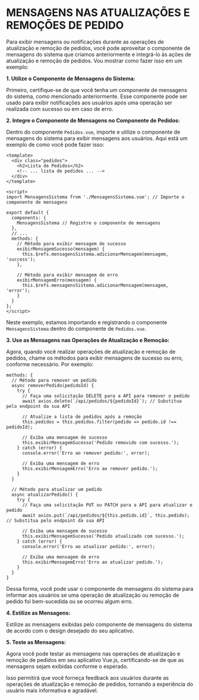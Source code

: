 # MENSAGENS NAS ATUALIZAÇÕES E REMOÇÕES DE PEDIDO
Para exibir mensagens ou notificações durante as operações de atualização e remoção de pedidos, você pode aproveitar o componente de mensagens do sistema que criamos anteriormente e integrá-lo às ações de atualização e remoção de pedidos. Vou mostrar como fazer isso em um exemplo:

**1. Utilize o Componente de Mensagens do Sistema:**

Primeiro, certifique-se de que você tenha um componente de mensagens do sistema, como mencionado anteriormente. Esse componente pode ser usado para exibir notificações aos usuários após uma operação ser realizada com sucesso ou em caso de erro.

**2. Integre o Componente de Mensagens no Componente de Pedidos:**

Dentro do componente `Pedidos.vue`, importe e utilize o componente de mensagens do sistema para exibir mensagens aos usuários. Aqui está um exemplo de como você pode fazer isso:

```vue
<template>
  <div class="pedidos">
    <h2>Lista de Pedidos</h2>
    <!-- ... lista de pedidos ... -->
  </div>
</template>

<script>
import MensagensSistema from './MensagensSistema.vue'; // Importe o componente de mensagens

export default {
  components: {
    MensagensSistema // Registre o componente de mensagens
  },
  // ...
  methods: {
    // Método para exibir mensagem de sucesso
    exibirMensagemSucesso(mensagem) {
      this.$refs.mensagensSistema.adicionarMensagem(mensagem, 'success');
    },

    // Método para exibir mensagem de erro
    exibirMensagemErro(mensagem) {
      this.$refs.mensagensSistema.adicionarMensagem(mensagem, 'error');
    }
  }
};
</script>
```

Neste exemplo, estamos importando e registrando o componente `MensagensSistema` dentro do componente de `Pedidos.vue`.

**3. Use as Mensagens nas Operações de Atualização e Remoção:**

Agora, quando você realizar operações de atualização e remoção de pedidos, chame os métodos para exibir mensagens de sucesso ou erro, conforme necessário. Por exemplo:

```vue
methods: {
  // Método para remover um pedido
  async removerPedido(pedidoId) {
    try {
      // Faça uma solicitação DELETE para a API para remover o pedido
      await axios.delete(`/api/pedidos/${pedidoId}`); // Substitua pelo endpoint da sua API

      // Atualize a lista de pedidos após a remoção
      this.pedidos = this.pedidos.filter(pedido => pedido.id !== pedidoId);

      // Exiba uma mensagem de sucesso
      this.exibirMensagemSucesso('Pedido removido com sucesso.');
    } catch (error) {
      console.error('Erro ao remover pedido:', error);

      // Exiba uma mensagem de erro
      this.exibirMensagemErro('Erro ao remover pedido.');
    }
  }

  // Método para atualizar um pedido
  async atualizarPedido() {
    try {
      // Faça uma solicitação PUT ou PATCH para a API para atualizar o pedido
      await axios.put(`/api/pedidos/${this.pedido.id}`, this.pedido); // Substitua pelo endpoint da sua API

      // Exiba uma mensagem de sucesso
      this.exibirMensagemSucesso('Pedido atualizado com sucesso.');
    } catch (error) {
      console.error('Erro ao atualizar pedido:', error);

      // Exiba uma mensagem de erro
      this.exibirMensagemErro('Erro ao atualizar pedido.');
    }
  }
}
```

Dessa forma, você pode usar o componente de mensagens do sistema para informar aos usuários se uma operação de atualização ou remoção de pedido foi bem-sucedida ou se ocorreu algum erro.

**4. Estilize as Mensagens:**

Estilize as mensagens exibidas pelo componente de mensagens do sistema de acordo com o design desejado do seu aplicativo.

**5. Teste as Mensagens:**

Agora você pode testar as mensagens nas operações de atualização e remoção de pedidos em seu aplicativo Vue.js, certificando-se de que as mensagens sejam exibidas conforme o esperado.

Isso permitirá que você forneça feedback aos usuários durante as operações de atualização e remoção de pedidos, tornando a experiência do usuário mais informativa e agradável.